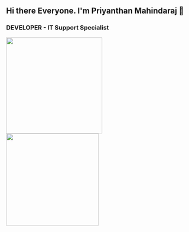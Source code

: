 ## Hi there Everyone. I'm Priyanthan Mahindaraj 👋

### DEVELOPER - IT Support Specialist 

<img height='260px' src="https://github-readme-stats.vercel.app/api?username=priyan00&show_icons=true&theme=midnight-purple">
<img height='250px' src='https://github-readme-stats.vercel.app/api/top-langs/?username=priyan00&hide=css,hack&hide_title=true&theme=midnight-purple'>
